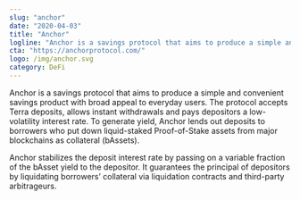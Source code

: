 ```yaml
---
slug: "anchor"
date: "2020-04-03"
title: "Anchor"
logline: "Anchor is a savings protocol that aims to produce a simple and convenient savings product with broad appeal to everyday users."
cta: "https://anchorprotocol.com/"
logo: /img/anchor.svg
category: DeFi
---
```


Anchor is a savings protocol that aims to produce a simple and convenient savings product with broad appeal to everyday users. The protocol accepts Terra deposits, allows instant withdrawals and pays depositors a low-volatility interest rate. To generate yield, Anchor lends out deposits to borrowers who put down liquid-staked Proof-of-Stake assets from major blockchains as collateral (bAssets).

Anchor stabilizes the deposit interest rate by passing on a variable fraction of the bAsset yield to the depositor. It guarantees the principal of depositors by liquidating borrowers’ collateral via liquidation contracts and third-party arbitrageurs.
